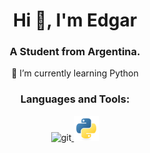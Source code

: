 <h1 align="center">Hi 👋, I'm Edgar</h1>
<h3 align="center">A Student from Argentina.</h3>

<p align="center">🌱 I’m currently learning Python</p>


<h3 align="center">Languages and Tools:</h3>
<p align="center"><img src="https://www.vectorlogo.zone/logos/git-scm/git-scm-icon.svg" alt="git" width="40" height="40"/></a><a href="https://www.python.org" target="_blank" rel="noreferrer"> <img src="https://raw.githubusercontent.com/devicons/devicon/master/icons/python/python-original.svg" alt="python" width="40" height="40"/> </a> </p>
